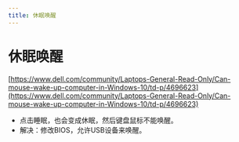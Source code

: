 ```yaml
---
title: 休眠唤醒
---
```


# 休眠唤醒

[https://www.dell.com/community/Laptops-General-Read-Only/Can-mouse-wake-up-computer-in-Windows-10/td-p/4696623](https://www.dell.com/community/Laptops-General-Read-Only/Can-mouse-wake-up-computer-in-Windows-10/td-p/4696623)

- 点击睡眠，也会变成休眠，然后键盘鼠标不能唤醒。
- 解决：修改BIOS，允许USB设备来唤醒。
